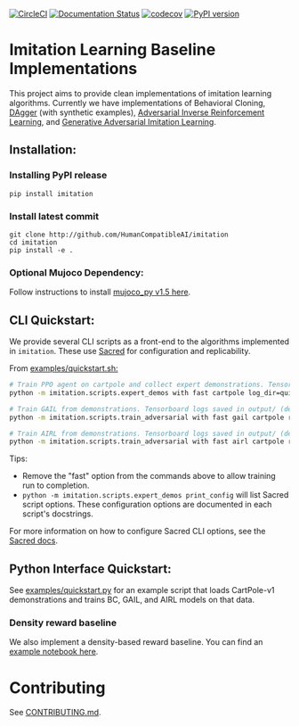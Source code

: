 [![CircleCI](https://circleci.com/gh/HumanCompatibleAI/imitation.svg?style=svg)](https://circleci.com/gh/HumanCompatibleAI/imitation)
[![Documentation Status](https://readthedocs.org/projects/imitation/badge/?version=latest)](https://imitation.readthedocs.io/en/latest/?badge=latest)
[![codecov](https://codecov.io/gh/HumanCompatibleAI/imitation/branch/master/graph/badge.svg)](https://codecov.io/gh/HumanCompatibleAI/imitation)
[![PyPI version](https://badge.fury.io/py/imitation.svg)](https://badge.fury.io/py/imitation)


# Imitation Learning Baseline Implementations

This project aims to provide clean implementations of imitation learning algorithms.
Currently we have implementations of Behavioral Cloning, [DAgger](https://arxiv.org/pdf/1011.0686.pdf) (with synthetic examples), [Adversarial Inverse Reinforcement Learning](https://arxiv.org/abs/1710.11248), and [Generative Adversarial Imitation Learning](https://arxiv.org/abs/1606.03476).

## Installation:

### Installing PyPI release

```
pip install imitation
```

### Install latest commit

```
git clone http://github.com/HumanCompatibleAI/imitation
cd imitation
pip install -e .
```

### Optional Mujoco Dependency:

Follow instructions to install [mujoco\_py v1.5 here](https://github.com/openai/mujoco-py/tree/498b451a03fb61e5bdfcb6956d8d7c881b1098b5#install-mujoco).


## CLI Quickstart:

We provide several CLI scripts as a front-end to the algorithms implemented in `imitation`. These use [Sacred](https://github.com/idsia/sacred) for configuration and replicability.

From [examples/quickstart.sh:](examples/quickstart.sh)

```bash
# Train PPO agent on cartpole and collect expert demonstrations. Tensorboard logs saved in `quickstart/rl/`
python -m imitation.scripts.expert_demos with fast cartpole log_dir=quickstart/rl/

# Train GAIL from demonstrations. Tensorboard logs saved in output/ (default log directory).
python -m imitation.scripts.train_adversarial with fast gail cartpole rollout_path=quickstart/rl/rollouts/final.pkl

# Train AIRL from demonstrations. Tensorboard logs saved in output/ (default log directory).
python -m imitation.scripts.train_adversarial with fast airl cartpole rollout_path=quickstart/rl/rollouts/final.pkl
```
Tips:
  * Remove the "fast" option from the commands above to allow training run to completion.
  * `python -m imitation.scripts.expert_demos print_config` will list Sacred script options. These configuration options are documented in each script's docstrings.

For more information on how to configure Sacred CLI options, see the [Sacred docs](https://sacred.readthedocs.io/en/stable/).


## Python Interface Quickstart:

See [examples/quickstart.py](examples/quickstart.py) for an example script that loads CartPole-v1 demonstrations and trains BC, GAIL, and AIRL models on that data.


### Density reward baseline

We also implement a density-based reward baseline. You can find an [example notebook here](examples/density_baseline_demo.ipynb).

# Contributing
See [CONTRIBUTING.md](CONTRIBUTING.md).
